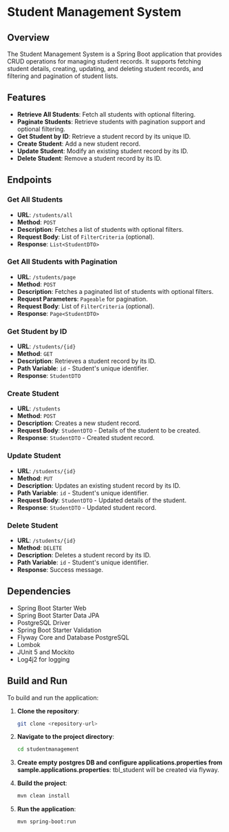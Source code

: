 # Student Management System

## Overview

The Student Management System is a Spring Boot application that provides CRUD operations for managing student records.
It supports fetching student details, creating, updating, and deleting student records, and filtering and pagination of
student lists.

## Features

- **Retrieve All Students**: Fetch all students with optional filtering.
- **Paginate Students**: Retrieve students with pagination support and optional filtering.
- **Get Student by ID**: Retrieve a student record by its unique ID.
- **Create Student**: Add a new student record.
- **Update Student**: Modify an existing student record by its ID.
- **Delete Student**: Remove a student record by its ID.

## Endpoints

### Get All Students

- **URL**: `/students/all`
- **Method**: `POST`
- **Description**: Fetches a list of students with optional filters.
- **Request Body**: List of `FilterCriteria` (optional).
- **Response**: `List<StudentDTO>`

### Get All Students with Pagination

- **URL**: `/students/page`
- **Method**: `POST`
- **Description**: Fetches a paginated list of students with optional filters.
- **Request Parameters**: `Pageable` for pagination.
- **Request Body**: List of `FilterCriteria` (optional).
- **Response**: `Page<StudentDTO>`

### Get Student by ID

- **URL**: `/students/{id}`
- **Method**: `GET`
- **Description**: Retrieves a student record by its ID.
- **Path Variable**: `id` - Student's unique identifier.
- **Response**: `StudentDTO`

### Create Student

- **URL**: `/students`
- **Method**: `POST`
- **Description**: Creates a new student record.
- **Request Body**: `StudentDTO` - Details of the student to be created.
- **Response**: `StudentDTO` - Created student record.

### Update Student

- **URL**: `/students/{id}`
- **Method**: `PUT`
- **Description**: Updates an existing student record by its ID.
- **Path Variable**: `id` - Student's unique identifier.
- **Request Body**: `StudentDTO` - Updated details of the student.
- **Response**: `StudentDTO` - Updated student record.

### Delete Student

- **URL**: `/students/{id}`
- **Method**: `DELETE`
- **Description**: Deletes a student record by its ID.
- **Path Variable**: `id` - Student's unique identifier.
- **Response**: Success message.

## Dependencies

- Spring Boot Starter Web
- Spring Boot Starter Data JPA
- PostgreSQL Driver
- Spring Boot Starter Validation
- Flyway Core and Database PostgreSQL
- Lombok
- JUnit 5 and Mockito
- Log4j2 for logging

## Build and Run

To build and run the application:

1. **Clone the repository**:

   ```bash
   git clone <repository-url>
   ```

2. **Navigate to the project directory**:

   ```bash
   cd studentmanagement
   ```
3. **Create empty postgres DB and configure applications.properties from sample.applications.properties**:
   tbl_student will be created via flyway.


4. **Build the project**:

   ```bash
   mvn clean install
   ```

5. **Run the application**:

   ```bash
   mvn spring-boot:run
   ```
 